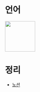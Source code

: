 <h1>언어</h1>
<img src="https://upload.wikimedia.org/wikipedia/commons/d/d5/CSS3_logo_and_wordmark.svg",
     style="width : 100px;">
<h1>정리</h1>
<ul>
  <li><a href="https://www.notion.so/d529896d5c294b129bfea04358742fa5?pvs=4">노션</a></li>
</ul>
